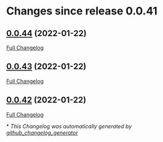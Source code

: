 # Changes since release 0.0.41

## [0.0.44](https://github.com/jeremymv2/k8s_cicd/tree/0.0.44) (2022-01-22)

[Full Changelog](https://github.com/jeremymv2/k8s_cicd/compare/0.0.43...0.0.44)

## [0.0.43](https://github.com/jeremymv2/k8s_cicd/tree/0.0.43) (2022-01-22)

[Full Changelog](https://github.com/jeremymv2/k8s_cicd/compare/0.0.42...0.0.43)

## [0.0.42](https://github.com/jeremymv2/k8s_cicd/tree/0.0.42) (2022-01-22)

[Full Changelog](https://github.com/jeremymv2/k8s_cicd/compare/0.0.41...0.0.42)



\* *This Changelog was automatically generated by [github_changelog_generator](https://github.com/github-changelog-generator/github-changelog-generator)*
